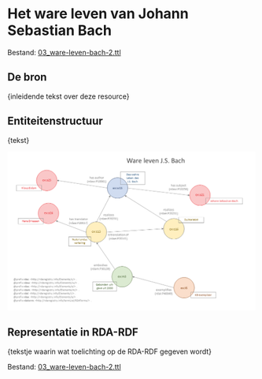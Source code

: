 # Het ware leven van Johann Sebastian Bach

Bestand: [03_ware-leven-bach-2.ttl](03_ware-leven-bach-2.ttl)

## De bron

{inleidende tekst over deze resource}

## Entiteitenstructuur

{tekst}

![Visualisatie Structuur](../../assets/03_ware-leven-bach_rda-rdf_visualisaties.png)

## Representatie in RDA-RDF

{tekstje waarin wat toelichting op de RDA-RDF gegeven wordt} 

Bestand: [03_ware-leven-bach-2.ttl](03_ware-leven-bach-2.ttl)
